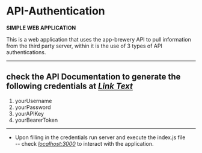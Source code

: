 # API-Authentication  
**SIMPLE WEB APPLICATION**   

This is a web application that uses the app-brewery API to pull information from the third party server, within it is the use of 3 types of API authentications.  

---------------------------------------------------------------
## check the API Documentation to generate the following credentials at _[Link Text](https://secrets-api.appbrewery.com/)_
1. yourUsername 
2. yourPassword 
3. yourAPIKey 
4. yourBearerToken 
---------------------------------------------------------------
- Upon filling in the credentials run server and execute the index.js file  
-- check _[localhost:3000](https://localhost:3000/)_ to interact with the application.
